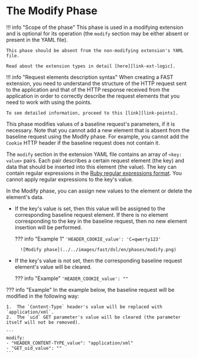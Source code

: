 [link-points]:          points/intro.md
[link-ruby-regexp]:     http://ruby-doc.org/core-2.6.1/doc/regexp_rdoc.html
[link-ext-logic]:       logic.md

[img-modify]:           ../../images/fast/dsl/common/phases/modify.png

# The Modify Phase

!!! info "Scope of the phase"
    This phase is used in a modifying extension and is optional for its operation (the `modify` section may be either absent or present in the YAML file).

    This phase should be absent from the non-modifying extension's YAML file.
    
    Read about the extension types in detail [here][link-ext-logic].

!!! info "Request elements description syntax"
    When creating a FAST extension, you need to understand the structure of the HTTP request sent to the application and that of the HTTP response received from the application in order to correctly describe the request elements that you need to work with using the points. 

    To see detailed information, proceed to this [link][link-points].
 
 This phase modifies values of a baseline request's parameters, if it is necessary. Note that you cannot add a new element that is absent from the baseline request using the Modify phase. For example, you cannot add the `Cookie` HTTP header if the baseline request does not contain it. 

The `modify` section in the extension YAML file contains an array of `<key: value>` pairs. Each pair describes a certain request element (the key) and data that should be inserted into this element (the value). The key can contain regular expressions in the [Ruby regular expressions format][link-ruby-regexp]. You cannot apply regular expressions to the key's value.

In the Modify phase, you can assign new values to the element or delete the element's data.

* If the key's value is set, then this value will be assigned to the corresponding baseline request element. If there is no element corresponding to the key in the baseline request, then no new element insertion will be performed.
    
    ??? info "Example 1"
        `'HEADER_COOKIE_value': 'C=qwerty123'`

        ![Modify phase](../../images/fast/dsl/en/phases/modify.png)

* If the key's value is not set, then the corresponding baseline request element's value will be cleared.
    
    ??? info "Example"
        `'HEADER_COOKIE_value': ""`

??? info "Example"
    In the example below, the baseline request will be modified in the following way:

    1.  The `Content-Type` header's value will be replaced with `application/xml`.
    2.  The `uid` GET parameter's value will be cleared (the parameter itself will not be removed).

    ```
    modify:
    - "HEADER_CONTENT-TYPE_value": "application/xml"
    - "GET_uid_value": ""
    ```
